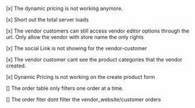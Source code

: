 [x] The dynamic pricing is not working anymore.

[x] Short out the total server loads

[x] The vendor customers can still access vendor editor options through the url. Only allow the vendor with store name the only rights

[x] The social Link is not showing for the vendor-customer

[x] The vendor customer cant see the product categories that the vendor created.

[x] Dynamic Pricing is not working on the create product form

[] The order table only filters one order at a time.

[] The order fiter dont filter the vendor_website/customer orders
